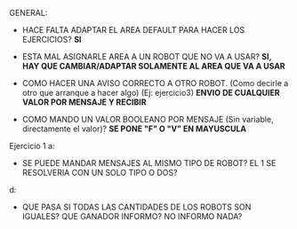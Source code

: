 GENERAL:

- HACE FALTA ADAPTAR EL AREA DEFAULT PARA HACER LOS EJERCICIOS? 
**SI**

- ESTA MAL ASIGNARLE AREA A UN ROBOT QUE NO VA A USAR?
**SI, HAY QUE CAMBIAR/ADAPTAR SOLAMENTE AL AREA QUE VA A USAR**

- COMO HACER UNA AVISO CORRECTO A OTRO ROBOT. (Como decirle a otro que arranque a hacer algo) (Ej: ejercicio3) 
**ENVIO DE CUALQUIER VALOR POR MENSAJE Y RECIBIR**

- COMO MANDO UN VALOR BOOLEANO POR MENSAJE (Sin variable, directamente el valor)? 
**SE PONE "F" O "V" EN MAYUSCULA**

Ejercicio 1
a:
- SE PUEDE MANDAR MENSAJES AL MISMO TIPO DE ROBOT? EL 1 SE RESOLVERIA CON UN SOLO TIPO O DOS?

d:
- QUE PASA SI TODAS LAS CANTIDADES DE LOS ROBOTS SON IGUALES? QUE GANADOR INFORMO? NO INFORMO NADA? 
